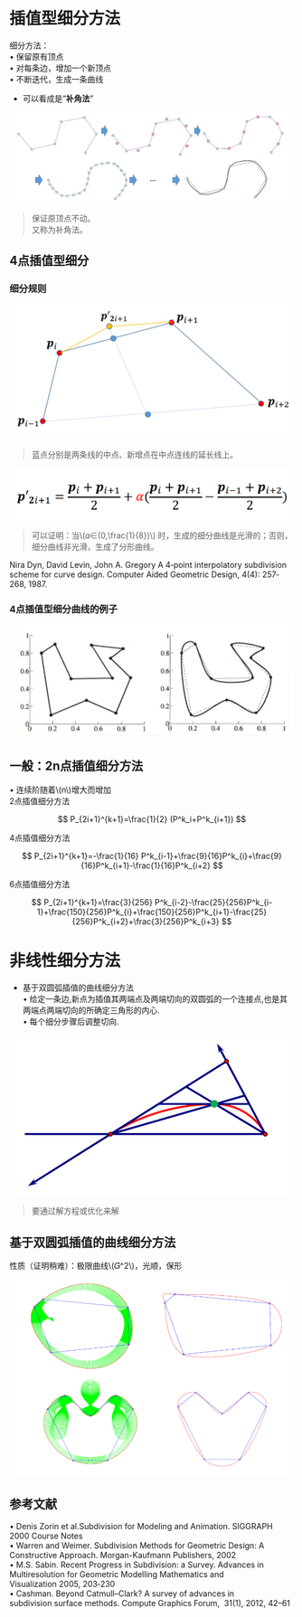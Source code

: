 # 插值型细分方法     

细分方法：   
• 保留原有顶点   
• 对每条边，增加一个新顶点     
• 不断迭代，生成一条曲线     

* 可以看成是“**补角法**”        

![](../assets/细曲18.png)  

> 保证原顶点不动。    
又称为补角法。   

## 4点插值型细分

### 细分规则     

![](../assets/细曲19.png)     

> 蓝点分别是两条线的中点、新增点在中点连线的延长线上。     

![](../assets/曲线222.png)

> 可以证明：当\\(𝛼∈(0,\frac{1}{8})\\) 时，生成的细分曲线是光滑的；否则，细分曲线非光滑，生成了分形曲线。    

Nira Dyn, David Levin, John A. Gregory A 4‐point interpolatory subdivision     
scheme for curve design. Computer Aided Geometric Design, 4(4): 257‐268, 1987.   

### 4点插值型细分曲线的例子

![](../assets/细曲21.png)     

## 一般：2n点插值细分方法    

• 连续阶随着\\(n\\)增大而增加     
2点插值细分方法    

$$
P_{2i+1}^{k+1}=\frac{1}{2} (P^k_i+P^k_{i+1})
$$

4点插值细分方法    

$$
P_{2i+1}^{k+1}=-\frac{1}{16} P^k_{i-1}+\frac{9}{16}P^k_{i}+\frac{9}{16}P^k_{i+1}-\frac{1}{16}P^k_{i+2}
$$

6点插值细分方法    

$$
P_{2i+1}^{k+1}=\frac{3}{256} P^k_{i-2}-\frac{25}{256}P^k_{i-1}+\frac{150}{256}P^k_{i}+\frac{150}{256}P^k_{i+1}-\frac{25}{256}P^k_{i+2}+\frac{3}{256}P^k_{i+3}
$$

# 非线性细分方法    

* 基于双圆弧插值的曲线细分方法     
• 给定一条边,新点为插值其两端点及两端切向的双圆弧的一个连接点,也是其两端点两端切向的所确定三角形的内心.     
• 每个细分步骤后调整切向.     

![](../assets/细曲25.png)     

> 要通过解方程或优化来解

## 基于双圆弧插值的曲线细分方法    

性质（证明稍难）：极限曲线\\(𝐺^2\\)，光顺，保形      

![](../assets/细曲26.png)     

## 参考文献    

• Denis Zorin et al.Subdivision for Modeling and Animation. SIGGRAPH 2000 Course Notes    
• Warren and Weimer. Subdivision Methods for Geometric Design: A Constructive Approach. Morgan-Kaufmann Publishers, 2002     
• M.S. Sabin. Recent Progress in Subdivision: a Survey. Advances in Multiresolution for Geometric Modelling Mathematics and Visualization 2005, 203‐230      
• Cashman. Beyond Catmull–Clark? A survey of advances in subdivision surface methods. Compute Graphics Forum,  31(1), 2012, 42–61     
 

 